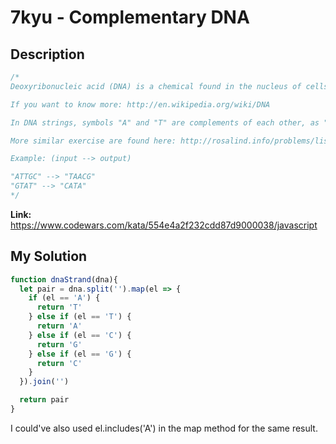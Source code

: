 # 7kyu - Complementary DNA

## Description
```js
/*
Deoxyribonucleic acid (DNA) is a chemical found in the nucleus of cells and carries the "instructions" for the development and functioning of living organisms.

If you want to know more: http://en.wikipedia.org/wiki/DNA

In DNA strings, symbols "A" and "T" are complements of each other, as "C" and "G". Your function receives one side of the DNA (string, except for Haskell); you need to return the other complementary side. DNA strand is never empty or there is no DNA at all (again, except for Haskell).

More similar exercise are found here: http://rosalind.info/problems/list-view/ (source)

Example: (input --> output)

"ATTGC" --> "TAACG"
"GTAT" --> "CATA"
*/
```

**Link:** https://www.codewars.com/kata/554e4a2f232cdd87d9000038/javascript

## My Solution
```js
function dnaStrand(dna){
  let pair = dna.split('').map(el => {
    if (el == 'A') {
      return 'T'
    } else if (el == 'T') {
      return 'A'
    } else if (el == 'C') {
      return 'G'
    } else if (el == 'G') {
      return 'C'
    }
  }).join('')

  return pair
}
```
I could've also used el.includes('A') in the map method for the same result.